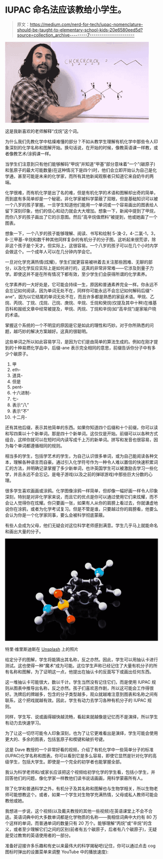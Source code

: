 # IUPAC 命名法应该教给小学生。

> 原文：<https://medium.com/nerd-for-tech/iupac-nomenclature-should-be-taught-to-elementary-school-kids-20e6580eed5d?source=collection_archive---------7----------------------->

![](img/b135a81f3c263868d123090012398e40.png)

这是我新喜欢的老师解释“戊烷”这个词。

为什么我们先教化学中枯燥难懂的部分？不如从教学生理解有机化学中那些令人印象深刻的化学名称和图解开始。换句话说，在开始的时候，像教英语课一样教，或者像教艺术/涂鸦课一样。

当学生们注意到只有他们能够解码“甲烷”并知道“甲基”部分意味着“一个”(碳原子)和氢原子的最大可能数量(在这种情况下是四个)时，他们会立即开始认为自己是化学通，甚至可能是未来的化学家，而所有其他新闻观察者只知道它来自奶牛的两端。

化学很难，而有机化学是出了名的难，但是有机化学的术语和图解却出奇的简单，而到底有多简单却是一个秘密。非化学家被科学蒙蔽了双眼，但是基础知识可以被一个八岁的孩子掌握。一旦学生知道他们能用一个单词或一个容易画出的图表给人留下深刻印象，他们的信心和动力就会大大增加。想象一下，新闻中提到了甲烷，而你八岁的孩子画出了它的示意图。然后“高辛烷值燃料”被提到，他或她画了一个图表。

想象一下，一个八岁的孩子能够理解、阅读、书写和绘制 5-溴-2，4-二氯-1，3，8-三甲基-辛烷和数千种其他同样复杂的有机分子的分子图。这听起来很荒谬，除非这个孩子是个天才。但实际上，这很容易。一个八岁的孩子可以在几个小时内学会做这个。一个成年人可以在几分钟内学会它。

一旦对化学充满热情(炫耀)，学生们就更容易被哄着去关注那些困难、无聊的部分，以及化学反应实际上是如何进行的，这真的非常非常难——它涉及到量子力学。即使这并不是在所有情况下都有效，至少学生们会获得所谓的化学素养。

化学素养的一大好处是，它可能会持续一生，原因和普通素养完全一样。你永远不会忘记如何阅读，因为单词无处不在，同样你可能永远不会忘记如何解码后缀“-ane”，因为以它结尾的单词无处不在，而且许多都是熟悉的家庭术语。甲烷、乙烷、丙烷、丁烷、戊烷、己烷、庚烷、辛烷、壬烷和癸烷(仅提及其中十种)在维基百科和报纸文章中经常被提及，甲烷、丙烷、丁烷和辛烷(如“高辛烷”)是家喻户晓的术语。

掌握这个系统的一个不明显的原因是它是如此的理性和巧妙。对于你所熟悉的问题，越巧妙的解决方案越好。这真的很聪明。

这些单词之所以如此容易学习，是因为它们是由简单的算法生成的。例如在刚才提到的十种易燃化学品中，后缀-ane 表示完全相同的意思，前缀告诉你分子中有多少个碳原子。

1.  甲
2.  eth-
3.  道具-
4.  但是
5.  pent-
6.  十六进制-
7.  七-
8.  表示“八”
9.  表示“不”
10.  十二月-

还有其他后缀，表示其他简单的东西。如果你知道四个后缀和十个前缀，你可以读和写四乘以十个新单词。那是四十个新单词。这仅仅是开始。前缀可以以各种方式组合，这样你就可以在短时间内读写成千上万的新单词。拼写和发音也很容易，因为每个单词都遵循相同的规则。

相当多的学生，包括学艺术的学生，为自己认识很多单词，或为自己能阅读各种文本，理解各种语言而自豪。通过引入化学符号作为一种令人难以置信的快速积累词汇的方法，并明确记录掌握了多少新单词，也许英国学生可以被激励去学习一些化学，并且永远不会忘记。是电子游戏(以及之前的弹球游戏)中那些巨大分数的心理。

很多学生喜欢画画或涂鸦。化学图像涂鸦一样简单，但却像一幅好画一样令人印象深刻，特别是对非化学家来说，而且它的优点是你可以通过使用它们来炫耀，而不会让人觉得你在炫耀。你只要画一张，如果有人从你的肩膀上看过去，你就谦虚地说你在涂鸦，或者为化学考试复习。但是不管是谁，只要越过你的肩膀看，他要么会认为你是一个化学家同事，要么会被科学彻底蒙蔽。

有些人会成为父母，他们无疑会对这位科学老师感到满意。学生几乎马上就能命名和画出大量的分子。

![](img/db5a303eb827da2cc411af03ce6f2d87.png)

特里·维里斯迪斯在 [Unsplash](https://unsplash.com?utm_source=medium&utm_medium=referral) 上的照片

给定分子的图解，学生将能猜出其名称，反之亦然。因此，学生可以用抽认卡进行测试。这也使得一种“魔术”成为可能。这位学生声称已经记住了大量有机分子的所有名称和图解，为了证明这一点，他提出在抽认卡的反面写下或画出任何东西。

这一堆抽认卡可能很大，数以千计。学生当然没有记住它们，而是使用 IUPAC 规则从图表中推导出名称，反之亦然。孩子们喜欢恶作剧，所以这可能会工作得很好。洗牌后的牌越多，包含的分子类型越多，观众就越难注意到图表和名称之间有联系，这个把戏就越有效。因此，学生有动力去学习各种有机分子的 IUPAC 规则。

同样，学生写、说或画得越快越流畅，看起来就越像是记忆而不是演绎，所以学生有动力去快速学习。

为了让这一切尽可能令人印象深刻，也为了让它更难看出是演绎，学生可能会使用更大的、多余的图表，包括氢原子和楔键和破折号键。

这是 Dave 教授的一个非常好看的视频，介绍了有机化学中一些简单分子的标准(IUPAC)化学名称和图表。你可以看到它是多么容易，即使它显然是针对化学的高级学生，包括大学生。即使是一个完全的初学者也能掌握全部。

我认为科学老师和/或家长应该把这个视频给初学化学的学生看，包括小学生，并回答他们的问题，像化学家一样教他们读书说话画画，用科学蒙蔽所有人。

除了化学和普通科学之外，有机分子及其名称和图解也与生物学相关，所以生物老师可能想教这个。或者，如果一个学生对生物学充满热情，父母或私人教师可能会教他或她。

我想进一步说，这个视频(以及戴夫教授的其他一些视频)在英语课堂上不会不合适。英语词典中的大多数单词都是化学物质的名称——我相信词典中大约有 80 万个这样的单词，而普通单词的数量只有 20 万个。能够理解“丙烷”或“辛烷”的含义，或者至少理解它们之间的区别(前者有五个碳原子，后者有八个碳原子)，无疑是受过教育的英语使用者的一部分。

准备好迎接许多乐趣和有史以来最伟大的科学揭秘吧(记住，你可以通过点击 cog 图标时弹出的设置菜单来调整 YouTube 中的播放速度):